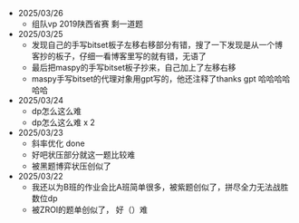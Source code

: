 - 2025/03/26
  - 组队vp 2019陕西省赛 剩一道题
- 2025/03/25
  - 发现自己的手写bitset板子左移右移部分有错，搜了一下发现是从一个博客抄的板子，仔细一看博客里写的就有错，无语了
  - 最后把maspy的手写bitset板子抄来，自己加上了左移右移
  - maspy手写bitset的代理对象用gpt写的，他还注释了thanks gpt 哈哈哈哈哈哈
- 2025/03/24
  - dp怎么这么难 
  - dp怎么这么难 x 2 
- 2025/03/23 
  - 斜率优化 done
  - 好吧状压部分就这一题比较难
  - 被黑题博弈状压创似了
- 2025/03/22
  - 我还以为B班的作业会比A班简单很多，被紫题创似了，拼尽全力无法战胜数位dp
  - 被ZROI的题单创似了， 好（）难